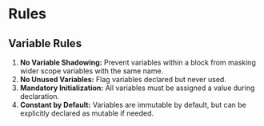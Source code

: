 # Rules

## Variable Rules

1. **No Variable Shadowing:** Prevent variables within a block from masking wider scope variables with the same name.
2. **No Unused Variables:** Flag variables declared but never used.
3. **Mandatory Initialization:** All variables must be assigned a value during declaration.
4. **Constant by Default:** Variables are immutable by default, but can be explicitly declared as mutable if needed.
